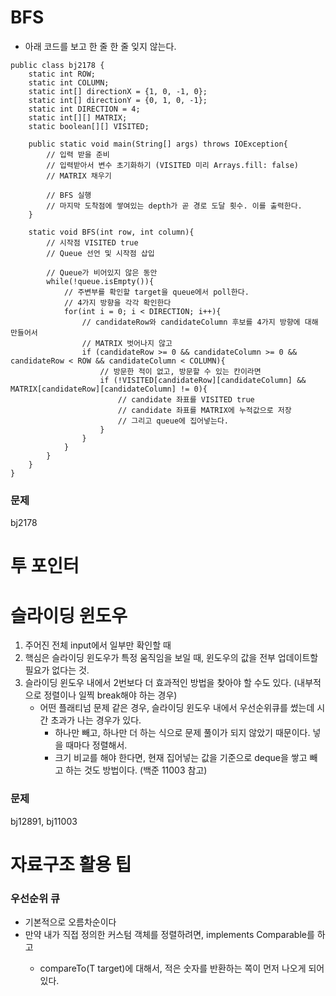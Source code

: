 # BFS
- 아래 코드를 보고 한 줄 한 줄 잊지 않는다.
```
public class bj2178 {
    static int ROW;
    static int COLUMN;
    static int[] directionX = {1, 0, -1, 0};
    static int[] directionY = {0, 1, 0, -1};
    static int DIRECTION = 4;
    static int[][] MATRIX;
    static boolean[][] VISITED;

    public static void main(String[] args) throws IOException{
        // 입력 받을 준비
        // 입력받아서 변수 초기화하기 (VISITED 미리 Arrays.fill: false)
        // MATRIX 채우기
        
        // BFS 실행
        // 마지막 도착점에 쌓여있는 depth가 곧 경로 도달 횟수. 이를 출력한다.
    }

    static void BFS(int row, int column){
        // 시작점 VISITED true
        // Queue 선언 및 시작점 삽입

        // Queue가 비어있지 않은 동안
        while(!queue.isEmpty()){
            // 주변부를 확인할 target을 queue에서 poll한다.
            // 4가지 방향을 각각 확인한다
            for(int i = 0; i < DIRECTION; i++){
                // candidateRow와 candidateColumn 후보를 4가지 방향에 대해 만들어서
                // MATRIX 벗어나지 않고
                if (candidateRow >= 0 && candidateColumn >= 0 && candidateRow < ROW && candidateColumn < COLUMN){
                    // 방문한 적이 없고, 방문할 수 있는 칸이라면
                    if (!VISITED[candidateRow][candidateColumn] && MATRIX[candidateRow][candidateColumn] != 0){
                        // candidate 좌표를 VISITED true
                        // candidate 좌표를 MATRIX에 누적값으로 저장
                        // 그리고 queue에 집어넣는다.
                    }
                }
            }
        }
    }
}
```
### 문제
bj2178
# 투 포인터
# 슬라이딩 윈도우
1. 주어진 전체 input에서 일부만 확인할 때
2. 핵심은 슬라이딩 윈도우가 특정 움직임을 보일 때, 윈도우의 값을 전부 업데이트할 필요가 없다는 것.
3. 슬라이딩 윈도우 내에서 2번보다 더 효과적인 방법을 찾아야 할 수도 있다. (내부적으로 정렬이나 일찍 break해야 하는 경우)
   - 어떤 플래티넘 문제 같은 경우, 슬라이딩 윈도우 내에서 우선순위큐를 썼는데 시간 초과가 나는 경우가 있다.
     - 하나만 빼고, 하나만 더 하는 식으로 문제 풀이가 되지 않았기 때문이다. 넣을 때마다 정렬해서.
     - 크기 비교를 해야 한다면, 현재 집어넣는 값을 기준으로 deque을 쌓고 빼고 하는 것도 방법이다. (백준 11003 참고)
### 문제
bj12891, bj11003

# 자료구조 활용 팁
### 우선순위 큐
- 기본적으로 오름차순이다
- 만약 내가 직접 정의한 커스텀 객체를 정렬하려면, implements Comparable<T>를 하고
  - compareTo(T target)에 대해서, 적은 숫자를 반환하는 쪽이 먼저 나오게 되어있다.
